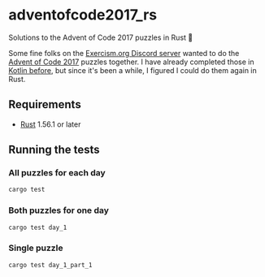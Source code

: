 # adventofcode2017_rs

Solutions to the Advent of Code 2017 puzzles in Rust 🦀

Some fine folks on the [Exercism.org Discord server](https://exercism.org/r/discord) wanted to do the [Advent of Code 2017](https://adventofcode.com/2017) puzzles together.
I have already completed those in [Kotlin before](https://github.com/clechasseur/adventofcode2017), but since it's been a while, I figured I could do them again in Rust.

## Requirements

* [Rust](https://www.rust-lang.org/) 1.56.1 or later

## Running the tests

### All puzzles for each day

```sh
cargo test
```

### Both puzzles for one day

```sh
cargo test day_1
```

### Single puzzle

```sh
cargo test day_1_part_1
```

